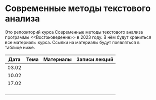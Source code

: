 # Современные методы текстового анализа

Это репозиторий курса Современные методы текстового анализа программы <<Востоковедение>> в 2023 году. В нём будут храниться все материалы курса. Ссылки на материалы будут появляться в таблице ниже.

|  Дата 	|   Тема	|  Материалы 	|   Записи лекций	|
|---	|---	|---	|---	|
|  03.02 	|   	|   	|   	|
|  10.02	|   	|   	|   	|
|  17.02	|   	|   	|   	|
|   	|   	|   	|   	|
|   	|   	|   	|   	|
|   	|   	|   	|   	|
|   	|   	|   	|   	|
